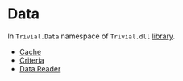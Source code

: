 # Data

In `Trivial.Data` namespace of `Trivial.dll` [library](../).

- [Cache](./cache)
- [Criteria](./criteria)
- [Data Reader](./datareader)
